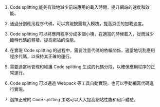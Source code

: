 

1. Code splitting 能夠有效地減少前端應用的載入時間，提升網站的速度和效能。

2. 通過分割應用程序代碼，可以實現按需載入模塊，提高頁面的加載速度。

3. Code splitting 可以將應用程序分成多個小塊，在適當的時候載入，從而減少臨時代碼的體積，提高網站的性能。

4. 在實現 Code splitting 的過程中，需要注意代碼的依賴關係，適當地切割應用程序代碼，以保持其正確的運行。

5. 需要適當地管理和維護 Code splitting 生成的代碼分段，以確保應用程序的正常運行。

6. Code splitting 可以通過 Webpack 等工具自動實現，也可以手動編寫代碼進行實現。

7. 選擇正確的 Code splitting 策略可以大大提高網站性能和用戶體驗。
